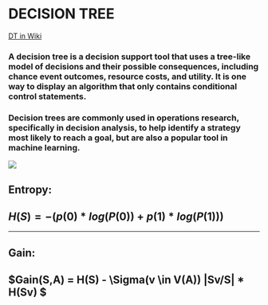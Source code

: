 # DECISION TREE

[DT in Wiki](https://en.wikipedia.org/wiki/Decision_tree)

### A **decision tree** is a decision support tool that uses a tree-like model of decisions and their possible consequences, including chance event outcomes, resource costs, and utility. It is one way to display an algorithm that only contains conditional control statements.

### Decision trees are commonly used in operations research, specifically in decision analysis, to help identify a strategy most likely to reach a goal, but are also a popular tool in machine learning. 

![](https://upload.wikimedia.org/wikipedia/commons/a/ad/Decision-Tree-Elements.png)

## Entropy:
## **$H(S) = -(p(0) * log(P(0)) + p(1) * log(P(1)))$**
---
## Gain:
## **$Gain(S,A) = H(S) - \Sigma(v \in V(A)) |Sv/S| * H(Sv) $**